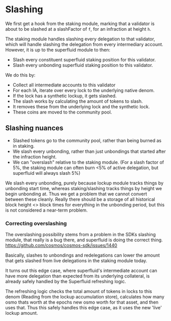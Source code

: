 <!--
order: 11
-->

# Slashing

We first get a hook from the staking module, marking that a validator is about to be slashed at a slashFactor of `f`, for an infraction at height `h`.

The staking module handles slashing every delegation to that validator, which will handle slashing the delegation from every intermediary account.
However, it is up to the superfluid module to then:

- Slash every constituent superfluid staking position for this validator.
- Slash every unbonding superfluid staking position to this validator.

We do this by:

- Collect all intermediate accounts to this validator
- For each IA, iterate over every lock to the underlying native denom.
- If the lock has a synthetic lockup, it gets slashed.
- The slash works by calculating the amount of tokens to slash.
- It removes these from the underlying lock and the synthetic lock.
- These coins are moved to the community pool.

## Slashing nuances

- Slashed tokens go to the community pool, rather than being burned as in staking.
- We slash every unbonding, rather than just unbondings that started after the infraction height.
- We can "overslash" relative to the staking module. (For a slash factor of 5%, the staking module can often burn <5% of active delegation, but superfluid will always slash 5%)

We slash every unbonding, purely because lockup module tracks things by unbonding start time, whereas staking/slashing tracks things by height we begin unbonding at.
Thus we get a problem that we cannot convert between these cleanly.
Really there should be a storage of all historical block height <> block times for everything in the unbonding period, but this is not considered a near-term problem.

### Correcting overslashing

The overslashing possibility stems from a problem in the SDKs slashing module, that really is a bug there, and superfluid is doing the correct thing.
<https://github.com/cosmos/cosmos-sdk/issues/1440>

Basically, slashes to unbondings and redelegations can lower the amount that gets slashed from live delegations in the staking module today.

It turns out this edge case, where superfluid's intermediate account can have more delegation than expected from its underlying collateral, is already safely handled by the Superfluid refreshing logic.

The refreshing logic checks the total amount of tokens in locks to this denom (Reading from the lockup accumulation store), calculates how many osmo thats worth at the epochs new osmo worth for that asset, and then uses that.
Thus this safely handles this edge case, as it uses the new 'live' lockup amount.
